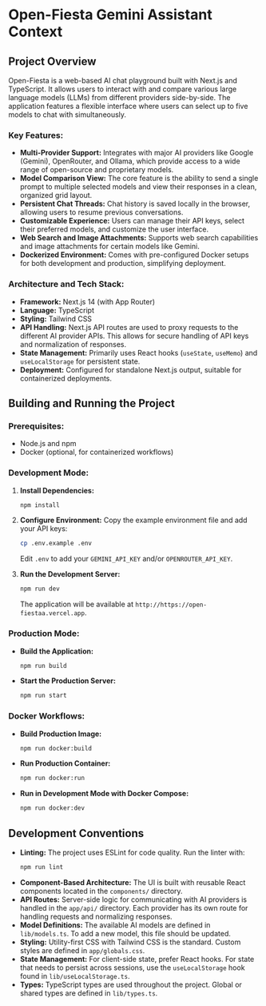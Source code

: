 # Open-Fiesta Gemini Assistant Context

## Project Overview

Open-Fiesta is a web-based AI chat playground built with Next.js and TypeScript. It allows users to interact with and compare various large language models (LLMs) from different providers side-by-side. The application features a flexible interface where users can select up to five models to chat with simultaneously.

### Key Features:

*   **Multi-Provider Support:** Integrates with major AI providers like Google (Gemini), OpenRouter, and Ollama, which provide access to a wide range of open-source and proprietary models.
*   **Model Comparison View:** The core feature is the ability to send a single prompt to multiple selected models and view their responses in a clean, organized grid layout.
*   **Persistent Chat Threads:** Chat history is saved locally in the browser, allowing users to resume previous conversations.
*   **Customizable Experience:** Users can manage their API keys, select their preferred models, and customize the user interface.
*   **Web Search and Image Attachments:** Supports web search capabilities and image attachments for certain models like Gemini.
*   **Dockerized Environment:** Comes with pre-configured Docker setups for both development and production, simplifying deployment.

### Architecture and Tech Stack:

*   **Framework:** Next.js 14 (with App Router)
*   **Language:** TypeScript
*   **Styling:** Tailwind CSS
*   **API Handling:** Next.js API routes are used to proxy requests to the different AI provider APIs. This allows for secure handling of API keys and normalization of responses.
*   **State Management:** Primarily uses React hooks (`useState`, `useMemo`) and `useLocalStorage` for persistent state.
*   **Deployment:** Configured for standalone Next.js output, suitable for containerized deployments.

## Building and Running the Project

### Prerequisites:

*   Node.js and npm
*   Docker (optional, for containerized workflows)

### Development Mode:

1.  **Install Dependencies:**
    ```bash
    npm install
    ```

2.  **Configure Environment:**
    Copy the example environment file and add your API keys:
    ```bash
    cp .env.example .env
    ```
    Edit `.env` to add your `GEMINI_API_KEY` and/or `OPENROUTER_API_KEY`.

3.  **Run the Development Server:**
    ```bash
    npm run dev
    ```
    The application will be available at `http://https://open-fiestaa.vercel.app`.

### Production Mode:

*   **Build the Application:**
    ```bash
    npm run build
    ```

*   **Start the Production Server:**
    ```bash
    npm run start
    ```

### Docker Workflows:

*   **Build Production Image:**
    ```bash
    npm run docker:build
    ```

*   **Run Production Container:**
    ```bash
    npm run docker:run
    ```

*   **Run in Development Mode with Docker Compose:**
    ```bash
    npm run docker:dev
    ```

## Development Conventions

*   **Linting:** The project uses ESLint for code quality. Run the linter with:
    ```bash
    npm run lint
    ```
*   **Component-Based Architecture:** The UI is built with reusable React components located in the `components/` directory.
*   **API Routes:** Server-side logic for communicating with AI providers is handled in the `app/api/` directory. Each provider has its own route for handling requests and normalizing responses.
*   **Model Definitions:** The available AI models are defined in `lib/models.ts`. To add a new model, this file should be updated.
*   **Styling:** Utility-first CSS with Tailwind CSS is the standard. Custom styles are defined in `app/globals.css`.
*   **State Management:** For client-side state, prefer React hooks. For state that needs to persist across sessions, use the `useLocalStorage` hook found in `lib/useLocalStorage.ts`.
*   **Types:** TypeScript types are used throughout the project. Global or shared types are defined in `lib/types.ts`.
